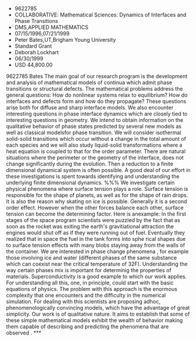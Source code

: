 
* 9622785
* COLLABORATIVE: Mathematical Sciences: Dynamics of Interfaces and Phase Transitions
* DMS,APPLIED MATHEMATICS
* 07/15/1996,07/21/1999
* Peter Bates,UT,Brigham Young University
* Standard Grant
* Deborah Lockhart
* 06/30/1999
* USD 44,800.00

9622785 Bates The main goal of our research program is the development and
analysis of mathematical models of continua which admit phase transitions or
structural defects. The mathematical problems address the general questions: How
do nonlinear systems relax to equilibrium? How do interfaces and defects form
and how do they propagate? These questions arise both for diffuse and sharp
interface models. We also encounter interesting questions in phase interface
dynamics which are closely tied to interesting questions in geometry. We intend
to obtain information on the qualitative behavior of phase states predicted by
several new models as well as classical modelsfor phase transition. We will
consider isothermal solid-solid transitions which occur without a change in the
total amount of each species and we will also study liquid-solid transformations
where a heat equation is coupled to that for the order parameter. There are
natural situations where the perimeter or the geometry of the interface, does
not change significantly during the evolution. Then a reduction to a finite
dimensional dynamical system is often possible. A good deal of our effort in
these investigations is spent towards identifying and understanding the
underlying finite dimensional dynamics. %%% We investigate certain physical
phenomena where surface tension plays a role. Surface tension is responsible for
the shape of planets, as well as for the shape of rain drops. It is also the
reason why skating on ice is possible. Generally it is a second order effect.
However when the other forces balance each other, surface tension can become the
determining factor. Here is anexample: In the first stages of the space program
scientists were puzzled by the fact that as soon as the rocket was exiting the
earth's gravitiational attraction the engines would shut off as if they were
running out of fuel. Eventually they realized that in space the fuel in the tank
forms into sphe rical shapes due to surface tension effects with many blobs
staying away from the walls of the container. We are interested in phase change
phenomena , for example those involving ice and water (different phases of the
same substance which can coexist near the critical temperature of 32F).
Understanding the way certain phases mix is important for determinig the
properties of materials. Superconductivity is a good example to which our work
applies. For understanding all this, one, in principle, could start with the
basic equations of physics. The problem with this approach is the enormous
complexity that one encounters and the difficulty in the numerical simulation.
For dealing with this scientists are proposing adhoc, phenomenologically
convincing models, which have the advantage of great simplicity. Our work is of
qualitative nature. It aims to establish that some of these simple mathematical
models exhibit the wealth of behavior making them capable of describing and
predicting the phenomena that are observed . ***
